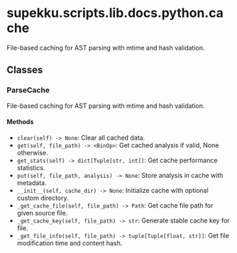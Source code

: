 # supekku.scripts.lib.docs.python.cache

File-based caching for AST parsing with mtime and hash validation.

## Classes

### ParseCache

File-based caching for AST parsing with mtime and hash validation.

#### Methods

- `clear(self) -> None`: Clear all cached data.
- `get(self, file_path) -> <BinOp>`: Get cached analysis if valid, None otherwise.
- `get_stats(self) -> dict[Tuple[str, int]]`: Get cache performance statistics.
- `put(self, file_path, analysis) -> None`: Store analysis in cache with metadata.
- `__init__(self, cache_dir) -> None`: Initialize cache with optional custom directory.
- `_get_cache_file(self, file_path) -> Path`: Get cache file path for given source file.
- `_get_cache_key(self, file_path) -> str`: Generate stable cache key for file.
- `_get_file_info(self, file_path) -> tuple[Tuple[float, str]]`: Get file modification time and content hash.
